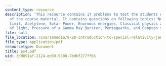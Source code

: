 ```yaml
---
content_type: resource
description: 'This resource contains 17 problems to test the students understanding
  of the course material. It contains questions on following topics: Non-relativistic
  limit, Acetylene, Solar Power, Enormous energies, Classical physics and the speed
  of light, Pressure of a Gamma Ray Burster, Pentaquarks, and Compton scattering.'
file: null
file_location: /coursemedia/8-20-introduction-to-special-relativity-january-iap-2005/3dd891af2124ed0958007bd6f277ffb6_ps4.pdf
file_type: application/pdf
resourcetype: Document
title: ps4.pdf
uid: 3dd891af-2124-ed09-5800-7bd6f277ffb6
---
```

